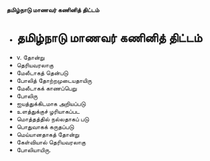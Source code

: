 **தமிழ்நாடு மாணவர் கணினித் திட்டம்**
- # தமிழ்நாடு மாணவர் கணினித் திட்டம்
- v. தோன்று
- தெரியவரலாகு
- மேலீடாகத் தென்படு
- போலித் தோற்றமுடையதாயிரு
- மேலீடாகக் காணப்பெறு
- போலிரு
- ஐயத்துக்கிடமாக அறியப்படு
- உளத்துக்குச் ழரியாகப்பட
- மொத்தத்தில் நல்லதாகப் படு
- பொதுவாகக் கருதப்படு
- மெய்யானதாகத் தோன்று
- கேள்வியால் தெரியவரலாகு
- போலியாயிரு.

